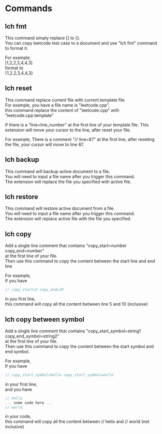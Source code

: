 # Commands
## lch fmt

This command simply replace [] to {}.  
You can copy leetcode test case to a document and use "lch fmt" command to format it.  

For example,  
[1,2,2,3,4,4,3]  
format to  
{1,2,2,3,4,4,3}  


## lch reset
This command replace current file with current.template file  
For example, you have a file name is "leetcode.cpp",  
this command replace the content of "leetcode.cpp" with "leetcode.cpp.template"  

If there is a "line=line_number" at the first line of your template file.
This extension will move your cursor to the line, after reset your file.

For example,
There is a comment "// line=87" at the first line,
after reseting the file, your cursor will move to line 87.


## lch backup
This command will backup active document to a file.  
You will need to input a file name after you trigger this command.  
The extension will replace the file you specified with active file.  


## lch restore
This command will restore active document from a file.  
You will need to input a file name after you trigger this command.  
The extension will replace active file with the file you specified.  

## lch copy
Add a single line comment that contains "copy_start=number copy_end=number"  
at the first line of your file.  
Then use this command to copy the content between the start line and end line  

For example,  
If you have  
``` C++
// copy_start=5 copy_end=10  
```
in you first line,  
this command will copy all the content between line 5 and 10 (inclusive)  

## lch copy between symbol
Add a single line comment that contains "copy_start_symbol=string1 copy_end_symbol=string2"  
at the first line of your file.  
Then use this command to copy the content between the start symbol and end symbol.  

For example,  
If you have  
``` C++
// copy_start_symbol=hello copy_start_symbol=world  
```
in your first line,  
and you have  
``` C++
// hello  
... some code here ...  
// world  
```
in your code,   
this command will copy all the content between // hello and // world (not inclusive)
